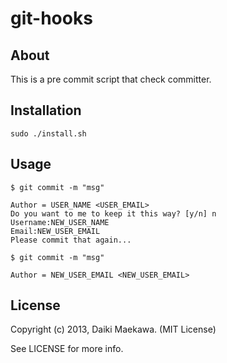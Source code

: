 git-hooks
========================

## About

This is a pre commit script that check committer.

## Installation

    sudo ./install.sh

## Usage

    $ git commit -m "msg"
    
    Author = USER_NAME <USER_EMAIL>
    Do you want to me to keep it this way? [y/n] n
    Username:NEW_USER_NAME
    Email:NEW_USER_EMAIL
    Please commit that again...
    
    $ git commit -m "msg"
    
    Author = NEW_USER_EMAIL <NEW_USER_EMAIL>

## License

Copyright (c) 2013, Daiki Maekawa. (MIT License)

See LICENSE for more info.

